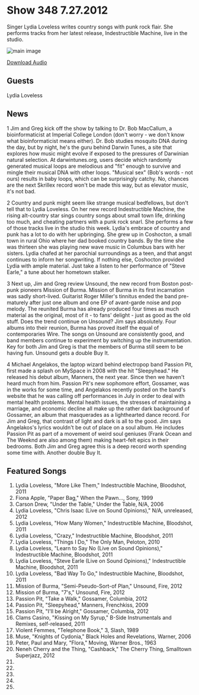 # Show 348 7.27.2012
Singer Lydia Loveless writes country songs with punk rock flair. She performs tracks from her latest release, Indestructible Machine, live in the studio.

![main image](http://www.soundopinions.org/images/2012/lydialoveless.jpg)

[Download Audio](http://www.podtrac.com/pts/redirect.mp3/audio.soundopinions.org/podcasts/sooppodshow348.mp3)

## Guests
Lydia Loveless

## News
1 Jim and Greg kick off the show by talking to Dr. Bob MacCallum, a bioinformaticist at Imperial College London (don't worry - we don't know what bioinformaticist means either). Dr. Bob studies mosquito DNA during the day, but by night, he's the guru behind Darwin Tunes, a site that explores how music might evolve if exposed to the pressures of Darwinian natural selection. At darwintunes.org, users decide which randomly generated musical loops are melodious and "fit" enough to survive and mingle their musical DNA with other loops. "Musical sex" (Bob's words - not ours) results in baby loops, which can be surprisingly catchy. No, chances are the next Skrillex record won't be made this way, but as elevator music, it's not bad.

2 Country and punk might seem like strange musical bedfellows, but don't tell that to Lydia Loveless. On her new record Indestructible Machine, the rising alt-country star sings country songs about small town life, drinking too much, and cheating partners with a punk rock snarl. She performs a few of those tracks live in the studio this week. Lydia's embrace of country and punk has a lot to do with her upbringing. She grew up in Coshocton, a small town in rural Ohio where her dad booked country bands. By the time she was thirteen she was playing new wave music in Columbus bars with her sisters. Lydia chafed at her parochial surroundings as a teen, and that angst continues to inform her songwriting. If nothing else, Coshocton provided Lydia with ample material. Just take a listen to her performance of "Steve Earle," a tune about her hometown stalker. 

3 Next up, Jim and Greg review Unsound, the new record from Boston post-punk pioneers Mission of Burma. Mission of Burma in its first incarnation was sadly short-lived. Guitarist Roger Miller's tinnitus ended the band pre-maturely after just one album and one EP of avant-garde noise and pop melody. The reunited Burma has already produced four times as much material as the original, most of it - to fans' delight - just as good as the old stuff. Does the trend continue on Unsound? Jim says absolutely. Four albums into their reunion, Burma has proved itself the equal of contemporaries Wire. The songs on Unsound are consistently good, and band members continue to experiment by switching up the instrumentation. Key for both Jim and Greg is that the members of Burma still seem to be having fun. Unsound gets a double Buy It.

4 Michael Angelakos, the laptop wizard behind electropop band Passion Pit, first made a splash on MySpace in 2008 with the hit "Sleepyhead." He released his debut album, Manners, the next year. Since then we haven't heard much from him. Passion Pit's new sophomore effort, Gossamer, was in the works for some time, and Angelakos recently posted on the band's website that he was calling off performances in July in order to deal with mental health problems. Mental health issues, the stresses of maintaining a marriage, and economic decline all make up the rather dark background of Gossamer, an album that masquerades as a lighthearted dance record. For Jim and Greg, that contrast of light and dark is all to the good. Jim says Angelakos's lyrics wouldn't be out of place on a soul album. He includes Passion Pit  as part of a movement of weird soul geniuses (Frank Ocean and The Weeknd are also among them) making heart-felt epics in their bedrooms. Both Jim and Greg agree this is a deep record worth spending some time with. Another double Buy It.
                                                                



## Featured Songs
1. Lydia Loveless, "More Like Them," Indestructible Machine, Bloodshot, 2011
2. Fiona Apple, "Paper Bag," When the Pawn..., Sony, 1999
3. Carson Drew, "Under the Table," Under the Table, N/A, 2006
4. Lydia Loveless, "Chris Isaac (Live on Sound Opinions)," N/A, unreleased, 2012
5. Lydia Loveless, "How Many Women," Indestructible Machine, Bloodshot, 2011
6. Lydia Loveless, "Crazy," Indestructible Machine, Bloodshot, 2011
7. Lydia Loveless, "Things I Do," The Only Man, Peloton, 2010
8. Lydia Loveless, "Learn to Say No (Live on Sound Opinions)," Indestructible Machine, Bloodshot, 2011
9. Lydia Loveless, "Steve Earle (Live on Sound Opinions)," Indestructible Machine, Bloodshot, 2011
10. Lydia Loveless, "Bad Way To Go," Indestructible Machine, Bloodshot, 2011
11. Mission of Burma, "Semi-Pseudo-Sort-of Plan," Unsound, Fire, 2012
12. Mission of Burma, "7's," Unsound, Fire, 2012
13. Passion Pit, "Take a Walk," Gossamer, Columbia, 2012
14. Passion Pit, "Sleepyhead," Manners, Frenchkiss, 2009
15. Passion Pit, "I'll be Alright," Gossamer, Columbia, 2012
16. Clams Casino, "Kissing on My Syrup," B-Side Instrumentals and Remixes, self-released, 2011
17. Violent Femmes, "Telephone Book," 3, Slash, 1989
18. Muse, "Knights of Cydonia," Black Holes and Revelations, Warner, 2006
19. Peter, Paul and Mary, "Flora," Moving, Warner Bros., 1963
20. Neneh Cherry and the Thing, "Cashback," The Cherry Thing, Smalltown Superjazz, 2012
21. 
22. 
23. 
24. 
25. 
